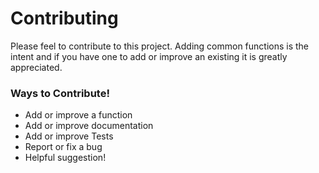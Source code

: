 # Contributing

Please feel to contribute to this project. Adding common functions is the intent and if you have one to add or improve an existing it is greatly appreciated.

### Ways to Contribute!
- Add or improve a function
- Add or improve documentation
- Add or improve Tests
- Report or fix a bug
- Helpful suggestion!